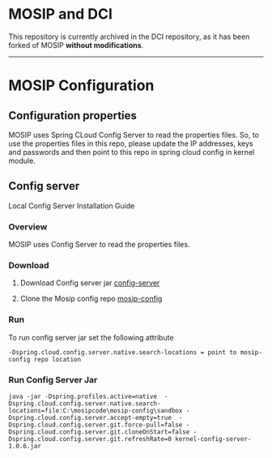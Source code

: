# MOSIP and DCI

This repository is currently archived in the DCI repository, as it has been forked of MOSIP **without modifications**.

----------------------------------------------------------------------------------------------------------------------------------------------------------

# MOSIP Configuration

## Configuration properties

MOSIP uses Spring CLoud Config Server to read the properties files. So, to use the properties files in this repo, please update the IP addresses, keys and passwords and then point to this repo in spring cloud config in kernel module.

## Config server 

Local Config Server Installation Guide

### Overview
MOSIP uses Config Server to read the properties files. 

### Download 

1. Download Config server jar [config-server](https://mvnrepository.com/artifact/io.mosip.kernel/kernel-config-server)

2. Clone the Mosip config repo [mosip-config](https://github.com/mosip/mosip-config/tree/develop2-v2)

### Run 

To run config server jar set the following attribute 

```
-Dspring.cloud.config.server.native.search-locations = point to mosip-config repo location
```

### Run Config Server Jar

```
java -jar -Dspring.profiles.active=native  -Dspring.cloud.config.server.native.search-locations=file:C:\mosipcode\mosip-config\sandbox -Dspring.cloud.config.server.accept-empty=true  -Dspring.cloud.config.server.git.force-pull=false -Dspring.cloud.config.server.git.cloneOnStart=false -Dspring.cloud.config.server.git.refreshRate=0 kernel-config-server-1.0.6.jar
```
